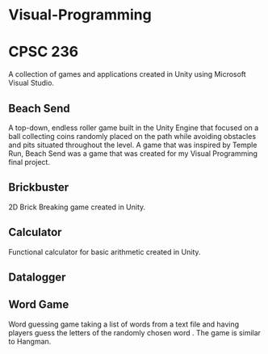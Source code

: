 # Visual-Programming
# CPSC 236

A collection of games and applications created in Unity using Microsoft Visual Studio.

## Beach Send
A top-down, endless roller game built in the Unity Engine that focused on a ball collecting coins randomly placed on the path while avoiding obstacles and pits situated throughout the level. A game that was inspired by Temple Run, Beach Send was a game that was created for my Visual Programming final project.

## Brickbuster

2D Brick Breaking game created in Unity.

## Calculator

Functional calculator for basic arithmetic created in Unity. 

## Datalogger

## Word Game

Word guessing game taking a list of words from a text file and having players guess the letters of the randomly chosen word . The game is similar to Hangman. 
